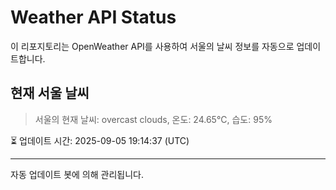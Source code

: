 
# Weather API Status

이 리포지토리는 OpenWeather API를 사용하여 서울의 날씨 정보를 자동으로 업데이트합니다.

## 현재 서울 날씨
> 서울의 현재 날씨: overcast clouds, 온도: 24.65°C, 습도: 95%

⏳ 업데이트 시간: 2025-09-05 19:14:37 (UTC)

---
자동 업데이트 봇에 의해 관리됩니다.
